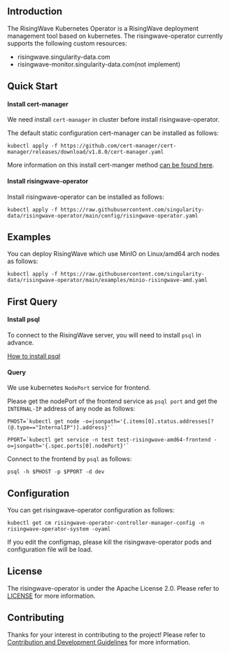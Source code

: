 ## Introduction

The RisingWave Kubernetes Operator is a RisingWave deployment management tool based on kubernetes. The risingwave-operator currently supports the following custom resources:
- risingwave.singularity-data.com
- risingwave-monitor.singularity-data.com(not implement)



## Quick Start


#### Install cert-manager
We need install `cert-manager` in cluster before install risingwave-operator.

The default static configuration cert-manager can be installed as follows:

``
kubectl apply -f https://github.com/cert-manager/cert-manager/releases/download/v1.8.0/cert-manager.yaml
``

More information on this install cert-manger method [can be found here](https://cert-manager.io/docs/installation/#default-static-install).


#### Install risingwave-operator

Install risingwave-operator can be installed as follows:

``
kubectl apply -f https://raw.githubusercontent.com/singularity-data/risingwave-operator/main/config/risingwave-operator.yaml
``

## Examples
You can deploy RisingWave which use MinIO on Linux/amd64 arch nodes as follows:

``
kubectl apply -f https://raw.githubusercontent.com/singularity-data/risingwave-operator/main/examples/minio-risingwave-amd.yaml
``

## First Query

#### Install psql
To connect to the RisingWave server, you will need to install `psql` in advance.

[How to install psql](https://www.timescale.com/blog/how-to-install-psql-on-mac-ubuntu-debian-windows/)

#### Query
We use kubernetes `NodePort` service for frontend.   

Please get the nodePort of the frontend service as `psql port` and get the `INTERNAL-IP` address of any node as follows:

``
PHOST=`kubectl get node -o=jsonpath='{.items[0].status.addresses[?(@.type=="InternalIP")].address}'`
``

``
PPORT=`kubectl get service -n test test-risingwave-amd64-frontend -o=jsonpath='{.spec.ports[0].nodePort}'`
``

Connect to the frontend by `psql` as follows:

`psql -h $PHOST -p $PPORT -d dev`



## Configuration
You can get risingwave-operator configuration as follows:

``
kubectl get cm risingwave-operator-controller-manager-config -n risingwave-operator-system -oyaml
``

If you edit the configmap, please kill the risingwave-operator pods and configuration file will be load.

## License

The risingwave-operator is under the Apache License 2.0. Please refer to [LICENSE](LICENSE) for more information.

## Contributing

Thanks for your interest in contributing to the project! Please refer to [Contribution and Development Guidelines](CONTRIBUTING.md) for more information.
